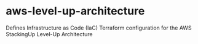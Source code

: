 # aws-level-up-architecture
Defines Infrastructure as Code (IaC) Terraform configuration for the AWS StackingUp Level-Up Architecture

